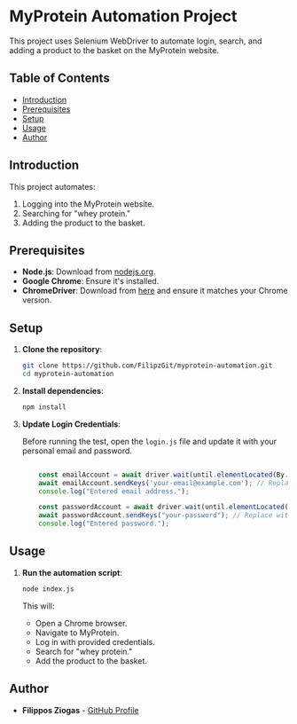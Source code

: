 # MyProtein Automation Project

This project uses Selenium WebDriver to automate login, search, and adding a product to the basket on the MyProtein website.

## Table of Contents

- [Introduction](#introduction)
- [Prerequisites](#prerequisites)
- [Setup](#setup)
- [Usage](#usage)
- [Author](#author)

## Introduction

This project automates:
1. Logging into the MyProtein website.
2. Searching for "whey protein."
3. Adding the product to the basket.

## Prerequisites

- **Node.js**: Download from [nodejs.org](https://nodejs.org/).
- **Google Chrome**: Ensure it's installed.
- **ChromeDriver**: Download from [here](https://sites.google.com/a/chromium.org/chromedriver/) and ensure it matches your Chrome version.

## Setup

1. **Clone the repository**:

    ```bash
    git clone https://github.com/FilipzGit/myprotein-automation.git
    cd myprotein-automation
    ```

2. **Install dependencies**:

    ```bash
    npm install
    ```

3. **Update Login Credentials**:

    Before running the test, open the `login.js` file and update it with your personal email and password.

    ```javascript
    
        const emailAccount = await driver.wait(until.elementLocated(By.css('input[name="Email address"]')), 10000);
        await emailAccount.sendKeys('your-email@example.com'); // Replace with your email
        console.log("Entered email address.");

        const passwordAccount = await driver.wait(until.elementLocated(By.css('input[name="Password"]')), 10000);
        await passwordAccount.sendKeys("your-password"); // Replace with your password
        console.log("Entered password.");
    ```

## Usage

1. **Run the automation script**:

    ```bash
    node index.js
    ```

    This will:
    - Open a Chrome browser.
    - Navigate to MyProtein.
    - Log in with provided credentials.
    - Search for "whey protein."
    - Add the product to the basket.

## Author

- **Filippos Ziogas** - [GitHub Profile](https://github.com/FilipzGit)
